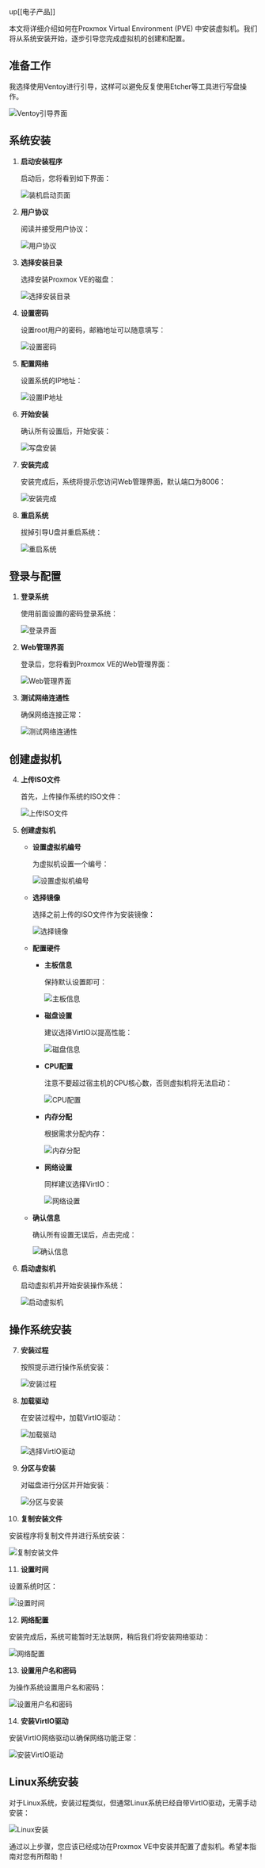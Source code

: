 
up[[电子产品]]

本文将详细介绍如何在Proxmox Virtual Environment (PVE) 中安装虚拟机。我们将从系统安装开始，逐步引导您完成虚拟机的创建和配置。

## 准备工作

我选择使用Ventoy进行引导，这样可以避免反复使用Etcher等工具进行写盘操作。

![Ventoy引导界面](https://fastly.jsdelivr.net/gh/bucketio/img14@main/2025/02/14/1739495708950-8ff5ad67-a79d-4c77-b0c0-5e02f5acd091.png)

## 系统安装

1. **启动安装程序**

   启动后，您将看到如下界面：

   ![装机启动页面](https://fastly.jsdelivr.net/gh/bucketio/img11@main/2025/02/14/1739495627040-1aa04d81-450c-42c9-8bac-8170d89b7138.png)

2. **用户协议**

   阅读并接受用户协议：

   ![用户协议](https://fastly.jsdelivr.net/gh/bucketio/img13@main/2025/02/14/1739495904206-0d29b327-2ea5-4329-a4e0-9ceb00ae05e4.png)

3. **选择安装目录**

   选择安装Proxmox VE的磁盘：

   ![选择安装目录](https://fastly.jsdelivr.net/gh/bucketio/img0@main/2025/02/14/1739495937155-0e3363b9-5463-4f99-ac50-6b3add6dc2c0.png)

4. **设置密码**

   设置root用户的密码，邮箱地址可以随意填写：

   ![设置密码](https://fastly.jsdelivr.net/gh/bucketio/img11@main/2025/02/14/1739495963290-ac605244-e2e1-458a-a95b-4e8ade3f7fb4.png)

5. **配置网络**

   设置系统的IP地址：

   ![设置IP地址](https://fastly.jsdelivr.net/gh/bucketio/img8@main/2025/02/14/1739496093500-ea037d25-1425-4b00-9b8f-7372307748ac.png)

6. **开始安装**

   确认所有设置后，开始安装：

   ![写盘安装](https://fastly.jsdelivr.net/gh/bucketio/img12@main/2025/02/14/1739496103042-b405e76f-9e53-47c8-b1ec-8159079663d4.png)

7. **安装完成**

   安装完成后，系统将提示您访问Web管理界面，默认端口为8006：

   ![安装完成](https://fastly.jsdelivr.net/gh/bucketio/img18@main/2025/02/14/1739496130460-7c1478d4-2ed3-4e1d-961a-0c9c8f440cb7.png)

8. **重启系统**

   拔掉引导U盘并重启系统：

   ![重启系统](https://fastly.jsdelivr.net/gh/bucketio/img1@main/2025/02/14/1739496156501-56f4c603-2a22-4313-bdd9-5c79e603fff3.png)

## 登录与配置

1. **登录系统**

   使用前面设置的密码登录系统：

   ![登录界面](https://fastly.jsdelivr.net/gh/bucketio/img13@main/2025/02/14/1739496256424-0a1e4ec0-fb5c-49d4-b017-49a9982f1dde.png)

2. **Web管理界面**

   登录后，您将看到Proxmox VE的Web管理界面：

   ![Web管理界面](https://fastly.jsdelivr.net/gh/bucketio/img6@main/2025/02/14/1739496317429-c7c595d0-28f7-48be-94ee-6c534ac44c7f.png)

3. **测试网络连通性**

   确保网络连接正常：

   ![测试网络连通性](https://fastly.jsdelivr.net/gh/bucketio/img5@main/2025/02/14/1739496429879-3932554f-71c9-42c4-8b69-d23619e0781b.png)

## 创建虚拟机

4. **上传ISO文件**

   首先，上传操作系统的ISO文件：

   ![上传ISO文件](https://fastly.jsdelivr.net/gh/bucketio/img11@main/2025/02/14/1739496398176-ae0c6dfc-6935-4692-adfd-5f18a31ae8ed.png)

5. **创建虚拟机**

   - **设置虚拟机编号**

     为虚拟机设置一个编号：

     ![设置虚拟机编号](https://fastly.jsdelivr.net/gh/bucketio/img7@main/2025/02/14/1739496452054-57e7920b-fb05-4ef9-a21e-a61a1faa4f96.png)

   - **选择镜像**

     选择之前上传的ISO文件作为安装镜像：

     ![选择镜像](https://fastly.jsdelivr.net/gh/bucketio/img10@main/2025/02/14/1739496486416-b23bcf19-3054-4227-9f38-8734adda0d7a.png)

   - **配置硬件**

     - **主板信息**

       保持默认设置即可：

       ![主板信息](https://fastly.jsdelivr.net/gh/bucketio/img10@main/2025/02/14/1739496507107-d7b905a2-15f2-4f82-984b-de1838473abb.png)

     - **磁盘设置**

       建议选择VirtIO以提高性能：

       ![磁盘信息](https://fastly.jsdelivr.net/gh/bucketio/img9@main/2025/02/14/1739496518036-c92d53c9-26f1-41b0-a2f8-c0a27ff3da6e.png)

     - **CPU配置**

       注意不要超过宿主机的CPU核心数，否则虚拟机将无法启动：

       ![CPU配置](https://fastly.jsdelivr.net/gh/bucketio/img14@main/2025/02/14/1739496553350-c56e06ea-452e-4c47-83ba-c5862ee4fb2c.png)

     - **内存分配**

       根据需求分配内存：

       ![内存分配](https://fastly.jsdelivr.net/gh/bucketio/img2@main/2025/02/14/1739496596444-f2f1e55d-5cbb-4785-bf62-0594c8b21fd5.png)

     - **网络设置**

       同样建议选择VirtIO：

       ![网络设置](https://fastly.jsdelivr.net/gh/bucketio/img18@main/2025/02/14/1739496606806-c87db584-4e0d-4cad-a02a-85b99203c78a.png)

   - **确认信息**

     确认所有设置无误后，点击完成：

     ![确认信息](https://fastly.jsdelivr.net/gh/bucketio/img16@main/2025/02/14/1739496631571-e5268655-ef8a-4013-8150-ef9a4c52445d.png)

6. **启动虚拟机**

   启动虚拟机并开始安装操作系统：

   ![启动虚拟机](https://fastly.jsdelivr.net/gh/bucketio/img11@main/2025/02/14/1739496828640-31167397-96bf-4119-818a-43d50bb773d8.png)

## 操作系统安装

7. **安装过程**

   按照提示进行操作系统安装：

   ![安装过程](https://fastly.jsdelivr.net/gh/bucketio/img4@main/2025/02/14/1739496852570-0ce8ac5b-35ca-4a3b-8941-b7743854c09d.png)

8. **加载驱动**

   在安装过程中，加载VirtIO驱动：

   ![加载驱动](https://fastly.jsdelivr.net/gh/bucketio/img10@main/2025/02/14/1739496688201-f337a991-9413-46f1-b7d6-ac9f0d37c1e7.png)

   ![选择VirtIO驱动](https://fastly.jsdelivr.net/gh/bucketio/img11@main/2025/02/14/1739496710136-4aaabb2e-1f4a-4557-9fb1-29f95dc31e38.png)

9. **分区与安装**

   对磁盘进行分区并开始安装：

   ![分区与安装](https://fastly.jsdelivr.net/gh/bucketio/img3@main/2025/02/14/1739496747084-525bc23a-cefd-4125-b475-4ffd8daa5a15.png)

10. **复制安装文件**

   安装程序将复制文件并进行系统安装：

   ![复制安装文件](https://fastly.jsdelivr.net/gh/bucketio/img7@main/2025/02/14/1739496768338-782c747c-30a2-4621-a3eb-0256ffecb588.png)

11. **设置时间**

   设置系统时区：

   ![设置时间](https://fastly.jsdelivr.net/gh/bucketio/img16@main/2025/02/14/1739496890195-2798b236-ecf5-4a58-802b-96a47f69ac6f.png)

12. **网络配置**

   安装完成后，系统可能暂时无法联网，稍后我们将安装网络驱动：

   ![网络配置](https://fastly.jsdelivr.net/gh/bucketio/img0@main/2025/02/14/1739496907046-ffc098df-4d4f-4e74-b5e5-86a71f377844.png)

13. **设置用户名和密码**

   为操作系统设置用户名和密码：

   ![设置用户名和密码](https://fastly.jsdelivr.net/gh/bucketio/img14@main/2025/02/14/1739496981075-0188047a-70cd-47a1-b054-c9687e674b35.png)

14. **安装VirtIO驱动**

   安装VirtIO网络驱动以确保网络功能正常：

   ![安装VirtIO驱动](https://fastly.jsdelivr.net/gh/bucketio/img13@main/2025/02/14/1739496999682-a1dea257-7663-430b-90f4-6967c0ca7a43.png)

## Linux系统安装

对于Linux系统，安装过程类似，但通常Linux系统已经自带VirtIO驱动，无需手动安装：

![Linux安装](https://fastly.jsdelivr.net/gh/bucketio/img1@main/2025/02/14/1739497063172-b31a2a3d-f080-4f5d-8842-603e1db11cfe.png)

通过以上步骤，您应该已经成功在Proxmox VE中安装并配置了虚拟机。希望本指南对您有所帮助！